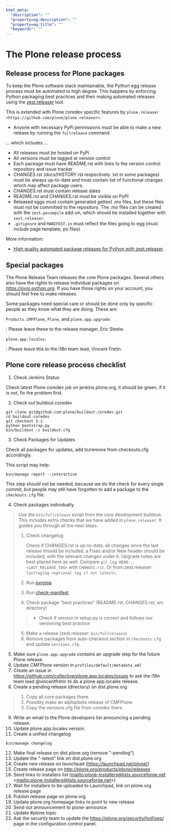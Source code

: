 ```yaml
---
html_meta:
  "description": ""
  "property=og:description": ""
  "property=og:title": ""
  "keywords": ""
---
```


# The Plone release process

## Release process for Plone packages

To keep the Plone software stack maintainable, the Python egg release process must be automated to high degree.
This happens by enforcing Python packaging best practices and then making automated releases using the [zest.releaser](https://github.com/zestsoftware/zest.releaser/)  tool.

This is extended with Plone coredev specific features by `plone.releaser <https://github.com/plone/plone.releaser>`.

- Anyone with necessary PyPi permissions must be able to make a new release by running the `fullrelease` command

... which includes ...

- All releases must be hosted on PyPi
- All versions must be tagged at version control
- Each package must have README.rst with links to the version control repository and issue tracker
- CHANGES.rst (docs/HISTORY.rst respectively .txt in some packages) must be always up-to-date and must contain list of functional changes which may affect package users.
- CHANGES.rst must contain release dates
- README.rst and CHANGES.rst must be visible on PyPI
- Released eggs must contain generated gettext .mo files,
  but these files must not be committed to the repository.
  The .mo files can be created with the `zest.pocompile` add-on,
  which should be installed together with `zest.releaser`.
- `.gitignore` and `MANIFEST.in` must reflect the files going to egg (must include page template, po files)

More information:

- [High quality automated package releases for Python with zest.releaser](http://opensourcehacker.com/2012/08/14/high-quality-automated-package-releases-for-python-with-zest-releaser/).

## Special packages

The Plone Release Team releases the core Plone packages.
Several others also have the rights to release individual packages on <https://pypi.python.org>.
If you have those rights on your account, you should feel free to make releases.

Some packages need special care or should be done only by specific people as they know what they are doing.
These are:

`Products.CMFPlone`, `Plone`, and `plone.app.upgrade`:

: Please leave these to the release manager, Eric Steele.

`plone.app.locales`:

: Please leave this to the i18n team lead, Vincent Fretin.

## Plone core release process checklist

1. Check Jenkins Status

Check latest Plone coredev job on jenkins.plone.org, it should be green, if it is not, fix the problem first.

2. Check out buildout.coredev

```
git clone git@github.com:plone/buildout.coredev.git
cd buildout.coredev
git checkout 5.1
python bootstrap.py
bin/buildout -c buildout.cfg
```

3. Check Packages for Updates

Check all packages for updates, add to/remove from checkouts.cfg accordingly.

This script may help:

```
bin/manage report --interactive
```

This step should not be needed, because we do the check for every single commit,
but people may still have forgotten to add a package to the `checkouts.cfg` file.

4. Check packages individually

> Use the `bin/fullrelease` script from the core development buildout.
> This includes extra checks that we have added in `plone.releaser`.
> It guides you through all the next steps.
>
> 1. Check changelog
>
>    Check if CHANGES.rst is up-to-date,
>    all changes since the last release should be included,
>    a Fixes and/or New header should be included,
>    with the relevant changes under it.
>    Upgrade notes are best placed here as well.
>    Compare `git log HEAD...<LAST_RELEASE_TAG>` with `CHANGES.rst`.
>    Or from zest.releaser: `lasttaglog <optional tag if not latest>`.
>
> 2. Run [pyroma](https://pypi.python.org/pypi/pyroma/)
>
> 3. Run [check-manifest](https://pypi.python.org/pypi/check-manifest/)
>
> 4. Check package "best practices" (README.rst, CHANGES.rst, src directory)
>
> > - Check if version in setup.py is correct and follows our versioning best practice
>
> 5. Make a release (zest.releaser: `bin/fullrelease`)
> 6. Remove packages from auto-checkout section in `checkouts.cfg` and update `versions.cfg`.

5. Make sure `plone.app.upgrade` contains an upgrade step for the future Plone release.
6. Update CMFPlone version in `profiles/default/metadata.xml`
7. Create an issue in <https://github.com/collective/plone.app.locales/issues> to ask the i18n team lead @vincentfretin to do a plone.app.locales release.
8. Create a pending release (directory) on dist.plone.org

> 1. Copy all core packages there.
> 2. Possibly make an alpha/beta release of CMFPlone.
> 3. Copy the versions.cfg file from coredev there.

09. Write an email to the Plone developers list announcing a pending release.
10. Update plone.app.locales version.
11. Create a unified changelog

```
bin/manage changelog
```

12. Make final release on dist.plone.org (remove "-pending")
13. Update the "-latest" link on dist.plone.org
14. Create new release on launchpad (<https://launchpad.net/plone/>)
15. Create release page on <http://plone.org/products/plone/releases>
16. Send links to installers list
    (<mailto:plone-installers@lists.sourceforge.net> \<<mailto:plone-installers@lists.sourceforge.net>>)
17. Wait for installers to be uploaded to Launchpad,
    link on plone.org release page
18. Publish release page on plone.org
19. Update plone.org homepage links to point to new release
20. Send out announcement to plone-announce
21. Update #plone topic
22. Ask the security team to update the <https://plone.org/security/hotfixes/> page in the configuration control panel.

